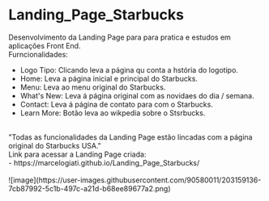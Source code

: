 # Landing_Page_Starbucks

Desenvolvimento da Landing Page para para pratica e estudos em aplicações Front End.<br>
Furncionalidades:<br>
- Logo Tipo: Clicando leva a página qu conta a hstória do logotipo.<br>
- Home: Leva a página inicial e principal do Starbucks.<br>
- Menu: Leva ao menu original do Starbucks.<br>
- What's New: Leva á página original com as novidaes do dia / semana.<br>
- Contact: Leva á página de contato para com o Starbucks.<br>
- Learn More: Botão leva ao wikpedia sobre o Stsrbucks.<br>
<br>
"Todas as funcionalidades da Landing Page estão lincadas com a página original do Starbucks USA."<br>
  Link para acessar a Landing Page criada:<br>
  - https://marcelogiati.github.io/Landing_Page_Starbucks/  
 <br>
 <br>
 ![image](https://user-images.githubusercontent.com/90580011/203159136-7cb87992-5c1b-497c-a21d-b68ee89677a2.png)
